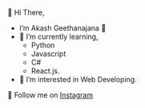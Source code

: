 👋 Hi There, 

- I’m Akash Geethanajana :hugs:
- 🌱 I’m currently learning,
  * Python
  *  Javascript
  *  C#
  *  React.js.
- 👀 I’m interested in Web Developing.


🚀 Follow me on [Instagram](https://www.instagram.com/geeth_akash_/)








<!--
**Geeth-AK-07/geeth-ak-07** is a ✨ _special_ ✨ repository because its `README.md` (this file) appears on your GitHub profile.

Here are some ideas to get you started:
-->
<!-- - 🌱 I’m currently learning Reactjs -->
<!-- - 👯 I’m looking to collaborate on ... -->
<!-- - 🤔 I’m looking for help with ... -->
<!-- - 💬 Ask me about ...
- 📫 How to reach me: ...
- 😄 Pronouns: ...
- ⚡ Fun fact: ... -->


